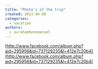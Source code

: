```yaml
---
title: "Photo's of the trip"
created: 2011-04-08
categories: 
  - vacation
authors: 
  - avrahambenemanuel
---
```


[http://www.facebook.com/album.php?aid=295956&id=737129235&l=412e7c20b4](http://www.facebook.com/album.php?aid=295956&id=737129235&l=412e7c20b4)
